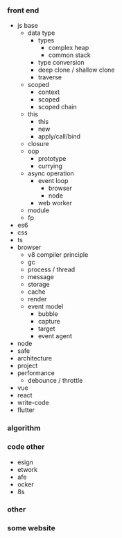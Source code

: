 

### front end
  - js base
    - data type
      - types 
        - complex heap
        - common stack
      - type conversion 
      - deep clone / shallow clone
      - traverse
    - scoped
      - context
      - scoped
      - scoped chain
    - this
      - this
      - new
      - apply/call/bind
    - closure
    - oop
      - prototype 
      - currying
    - async operation
      - event loop 
        - browser 
        - node
      - web worker
    - module
    - fp
  - es6
  - css
  - ts
  - browser
    - v8 compiler principle
    - gc
    - process / thread
    - message
    - storage
    - cache
    - render
    - event model
      - bubble
      - capture
      - target
      - event agent
  - node
  - safe
  - architecture
  - project
  - performance
     - debounce / throttle
  - vue
  - react
  - write-code
  - flutter
### algorithm


### code other
  - esign
  - etwork
  - afe
  - ocker
  - 8s

### other



### some website


